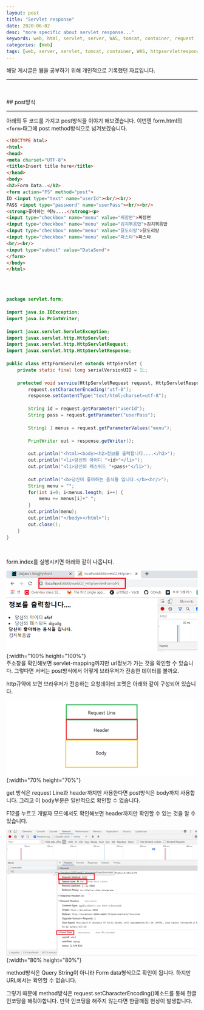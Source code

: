 ```yaml
---
layout: post
title: "Servlet response"
date: 2020-06-02
desc: "more specific about servlet response..."
keywords: web, html, servlet, server, WAS, tomcat, container, request
categories: [Web]
tags: [web, server, servlet, tomcat, container, WAS, httpservletresponse]
---
```

해당 게시글은 웹을 공부하기 위해 개인적으로 기록했던 자료입니다.
___
<br>
<br>
## post방식

___

아래의 두 코드를 가지고 post방식을 이야기 해보겠습니다. 이번엔 form.html의 `<form>`태그에 post method방식으로 넘겨보겠습니다.
<br>

~~~html
<!DOCTYPE html>
<html>
<head>
<meta charset="UTF-8">
<title>Insert title here</title>
</head>
<body>
<h2>Form Data..</h2>
<form action="FS" method="post">
ID <input type="text" name="userId"><br/><br/>
PASS <input type="password" name="userPass"><br/><br/>
<strong>좋아하는 메뉴....</strong><p>
<input type="checkbox" name="menu" value="짜장면">짜장면
<input type="checkbox" name="menu" value="김치볶음밥">김치볶음밥
<input type="checkbox" name="menu" value="닭도리탕">닭도리탕
<input type="checkbox" name="menu" value="파스타">파스타
<br/><br/>
<input type="submit" value="DataSend">
</form>
</body>
</html>
~~~
<br>

<br>

~~~java
package servlet.form;

import java.io.IOException;
import java.io.PrintWriter;

import javax.servlet.ServletException;
import javax.servlet.http.HttpServlet;
import javax.servlet.http.HttpServletRequest;
import javax.servlet.http.HttpServletResponse;

public class HttpFormServlet extends HttpServlet {
	private static final long serialVersionUID = 1L;

	protected void service(HttpServletRequest request, HttpServletResponse response) throws ServletException, IOException {
		request.setCharacterEncoding("utf-8");
		response.setContentType("text/html;charset=utf-8");
		
		String id = request.getParameter("userId");
		String pass = request.getParameter("userPass");
		
		String[ ] menus = request.getParameterValues("menu");
		
		PrintWriter out = response.getWriter();
		
		out.println("<html><body><h2>정보를 출력합니다....</h2>");
		out.println("<li>당신의 아이디 "+id+"</li>");
		out.println("<li>당신의 패스워드 "+pass+"</li>");
		
		out.println("<b>당신이 좋아하는 음식들 입니다.</b><br/>");
		String menu = "";
		for(int i=0; i<menus.length; i++) {
			menu += menus[i]+" ";
		}
		out.println(menu);
		out.println("</body></html>");
		out.close();
	}
}
~~~
<br>

form.index를 실행시키면 아래와 같이 나옵니다.
<br> 

![26post](/static/assets/img/blog/web/01MakeSimpleServlet/26post.png){:width="100% height="100%"}
<br>
주소창을 확인해보면 servlet-mapping까지만 url정보가 가는 것을 확인할 수 있습니다. 그렇다면 서버는 post방식에서 어떻게 브라우저가 전송한 데이터를 볼까요.

http규약에 보면 브라우저가 전송하는 요청데이터 포맷은 아래와 같이 구성되어 있습니다. 

![27requestFormat](/static/assets/img/blog/web/01MakeSimpleServlet/27requestFormat.png){:width="70% height="70%"}

get 방식은 request Line과 header까지만 사용한다면 post방식은 body까지 사용합니다. 그리고 이 body부분은 일반적으로 확인할 수 없습니다. 

F12를 누르고 개발자 모드에서도 확인해보면 header까지만 확인할 수 있는 것을 알 수 있습니다. 

![28requestFormat02](/static/assets/img/blog/web/01MakeSimpleServlet/28requestFormat02.png){:width="80% height="80%"}

method방식은 Query String이 아니라 Form data형식으로 확인이 됩니다. 하지만 URL에서는 확인할 수 없습니다. 

그렇기 때문에 method방식은 request.setCharacterEncoding()메소드를 통해 한글인코딩을 해줘야합니다. 만약 인코딩을 해주지 않는다면 한글깨짐 현상이 발생합니다.

